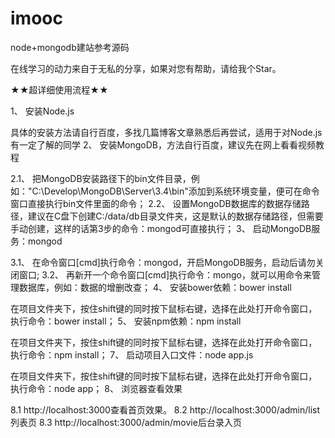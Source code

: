 # imooc
node+mongodb建站参考源码

在线学习的动力来自于无私的分享，如果对您有帮助，请给我个Star。

★★超详细使用流程★★

1、 安装Node.js

具体的安装方法请自行百度，多找几篇博客文章熟悉后再尝试，适用于对Node.js有一定了解的同学
2、 安装MongoDB，方法自行百度，建议先在网上看看视频教程

2.1、 把MongoDB安装路径下的bin文件目录，例如："C:\Develop\MongoDB\Server\3.4\bin"添加到系统环境变量，便可在命令窗口直接执行bin文件里面的命令；
2.2、 设置MongoDB数据库的数据存储路径，建议在C盘下创建C:/data/db目录文件夹，这是默认的数据存储路径，但需要手动创建，这样的话第3步的命令：mongod可直接执行；
3、 启动MongoDB服务：mongod

3.1、 在命令窗口[cmd]执行命令：mongod，开启MongoDB服务，启动后请勿关闭窗口;
3.2、 再新开一个命令窗口[cmd]执行命令：mongo，就可以用命令来管理数据库，例如：数据的增删改查；
4、 安装bower依赖：bower install

在项目文件夹下，按住shift键的同时按下鼠标右键，选择在此处打开命令窗口，执行命令：bower install；
5、 安装npm依赖：npm install

在项目文件夹下，按住shift键的同时按下鼠标右键，选择在此处打开命令窗口，执行命令：npm install；
7、 启动项目入口文件：node app.js

在项目文件夹下，按住shift键的同时按下鼠标右键，选择在此处打开命令窗口，执行命令：node app；
8、 浏览器查看效果

8.1 http://localhost:3000查看首页效果。
8.2 http://localhost:3000/admin/list列表页
8.3 http://localhost:3000/admin/movie后台录入页
